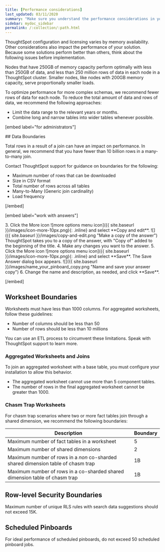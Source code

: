 ```yaml
---
title: [Performance considerations]
last_updated: 03/11/2020
summary: "Make sure you understand the performance considerations in your installation."
sidebar: mydoc_sidebar
permalink: /:collection/:path.html
---
```

ThoughtSpot configuration and licensing varies by memory availability. Other considerations also impact the performance of your solution. Because some solutions perform better than others, think about the following issues before implementation.

Nodes that have 250GB of memory capacity perform optimally with less than 250GB of data, and less than 250 million rows of data in each node in a ThoughtSpot cluster. Smaller nodes, like nodes with 200GB memory capacity, serve proportionally smaller loads.

To optimize performance for more complex schemas, we recommend fewer rows of data for each node.
To reduce the total amount of data and rows of data, we recommend the following approaches:

- Limit the data range to the relevant years or months.
- Combine long and narrow tables into wider tables whenever possible.
<p>[embed label="for administrators"]</p>
## Data Boundaries

Total rows in a result of a join can have an impact on performance. In general, we recommend that you have fewer than 10 billion rows in a many-to-many join.

Contact ThoughtSpot support for guidance on boundaries for the following:
- Maximum number of rows that can be downloaded
- Size in CSV format
- Total number of rows across all tables
- Many-to-Many (Generic join cardinality)
- Load frequency
<p>[/embed]</p>

<p>[embed label="work with answers"]</p>
3. Click the More icon ![more options menu icon]({{ site.baseurl }}/images/icon-more-10px.png){: .inline} and select **Copy and edit**.
     ![]({{ site.baseurl }}/images/copy-and-edit.png "Make a copy of the answer")
   ThoughtSpot takes you to a copy of the answer, with "Copy of" added to the beginning of the title.
4. Make any changes you want to the answer.
5. Click the More icon ![more options menu icon]({{ site.baseurl }}/images/icon-more-10px.png){: .inline} and select **Save**.
   The Save Answer dialog box appears.
     ![]({{ site.baseurl }}/images/name_your_pinboard_copy.png "Name and save your answer copy")
6. Change the name and description, as needed, and click **Save**.
<p>[/embed]</p>

## Worksheet Boundaries

Worksheets must have less than 1000 columns. For aggregated worksheets, follow these guidelines:

* Number of columns should be less than 50
* Number of rows should be less than 10 millions

You can use an ETL process to circumvent these limitations. Speak with ThoughtSpot support to learn more.

### Aggregated Worksheets and Joins

To join an aggregated worksheet with a base table, you must configure your installation to allow this behavior.
* The aggregated worksheet cannot use more than 5 component tables.
* The number of rows in the final aggregated worksheet cannot be greater than 1000.

### Chasm Trap Worksheets

For chasm trap scenarios where two or more fact tables join through a shared dimension, we recommend the following boundaries:

|Description |Boundary|
|-------------------------|--------------------|
|Maximum number of fact tables in a worksheet	|5|
|Maximum number of shared dimensions	|2|
|Maximum number of rows in a _non_ co-sharded shared dimension table of chasm trap	|1B|
|Maximum number of rows in a co-sharded shared dimension table of chasm trap	| 1B |

## Row-level Security Boundaries

Maximum number of unique RLS rules with search data suggestions should not exceed 15K.

## Scheduled Pinboards

For ideal performance of scheduled pinboards, do not exceed 50 scheduled pinboard jobs.
